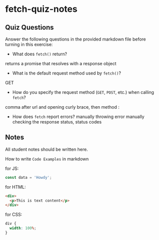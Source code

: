# fetch-quiz-notes

## Quiz Questions

Answer the following questions in the provided markdown file before turning in this exercise:

- What does `fetch()` return?

returns a promise that resolves with a response object

- What is the default request method used by `fetch()`?

GET

- How do you specify the request method (`GET`, `POST`, etc.) when calling `fetch`?

comma after url and opening curly brace, then method :

- How does `fetch` report errors?
  manually throwing error
  manually checking the response status, status codes

## Notes

All student notes should be written here.

How to write `Code Examples` in markdown

for JS:

```javascript
const data = 'Howdy';
```

for HTML:

```html
<div>
  <p>This is text content</p>
</div>
```

for CSS:

```css
div {
  width: 100%;
}
```
